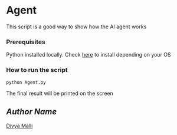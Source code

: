 # Agent

This script is a good way to show how the AI agent works 

### Prerequisites

Python installed locally. Check [here](https://www.python.org/downloads/) to install depending on your OS

### How to run the script

```
python Agent.py
```

The final result will be printed on the screen

## *Author Name*

[Divya Malli](https://github.com/divyasaj)
